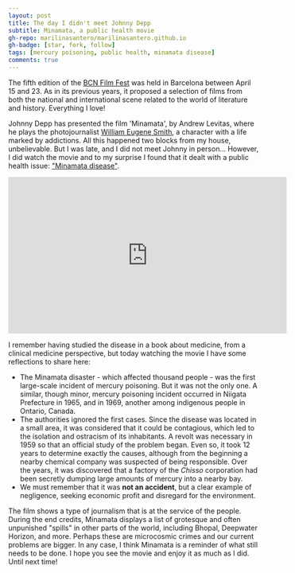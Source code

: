 ```yaml
---
layout: post
title: The day I didn't meet Johnny Depp
subtitle: Minamata, a public health movie
gh-repo: marilinasantero/marilinasantero.github.io
gh-badge: [star, fork, follow]
tags: [mercury poisoning, public health, minamata disease]
comments: true
---
```

The fifth edition of the [BCN Film Fest](https://www.bcnfilmfest.com/es) was held in Barcelona between April 15 and 23.
As in its previous years, it proposed a selection of films from both the national and international scene related to the world of literature and history. Everything I love!

Johnny Depp has presented the film 'Minamata', by Andrew Levitas, where he plays the photojournalist [William Eugene Smith](https://en.wikipedia.org/wiki/W._Eugene_Smith#:~:text=The%20book%20was%20published%20in,the%20effects%20of%20Minamata%20disease.),
a character with a life marked by addictions. All this happened two blocks from my house, unbelievable.
But I was late, and I did not meet Johnny in person... However, I did watch the movie and to my surprise I found that it dealt with a public health issue: ["Minamata disease"](https://en.wikipedia.org/wiki/Minamata_disease).

<iframe width="560" height="315" src="https://www.youtube.com/embed/WP3pKTssw_E" title="YouTube video player" frameborder="0" allow="accelerometer; autoplay; clipboard-write; encrypted-media; gyroscope; picture-in-picture" allowfullscreen></iframe>

I remember having studied the disease in a book about medicine, from a clinical medicine perspective, but today watching the movie I have some reflections to share here:

- The Minamata disaster - which affected thousand people - was the first large-scale incident of mercury poisoning. But it was not the only one. A similar, though minor, mercury poisoning incident occurred in Niigata Prefecture in 1965, and in 1969, another among indigenous people in Ontario, Canada.
- The authorities ignored the first cases. Since the disease was located in a small area, it was considered that it could be contagious, which led to the isolation and ostracism of its inhabitants. A revolt was necessary in 1959 so that an official study of the problem began. Even so, it took 12 years to determine exactly the causes, although from the beginning a nearby chemical company was suspected of being responsible. Over the years, it was discovered that a factory of the *Chisso* corporation had been secretly dumping large amounts of mercury into a nearby bay.
- We must remember that it was **not an accident**, but a clear example of negligence, seeking economic profit and disregard for the environment.

The film shows a type of journalism that is at the service of the people. During the end credits, Minamata displays a list of grotesque and often unpunished "spills" in other parts of the world, including Bhopal, Deepwater Horizon, and more. Perhaps these are microcosmic crimes and our current problems are bigger. In any case, I think Minamata is a reminder of what still needs to be done. 
I hope you see the movie and enjoy it as much as I did. Until next time!

